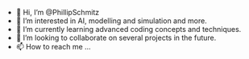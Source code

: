 - 👋 Hi, I’m @PhillipSchmitz
- 👀 I’m interested in AI, modelling and simulation and more.
- 🌱 I’m currently learning advanced coding concepts and techniques.
- 💞️ I’m looking to collaborate on several projects in the future.
- 📫 How to reach me ...

<!---
PhillipSchmitz/PhillipSchmitz is a ✨ special ✨ repository because its `README.md` (this file) appears on your GitHub profile.
You can click the Preview link to take a look at your changes.
--->
